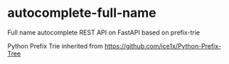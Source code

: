 # autocomplete-full-name
Full name autocomplete REST API on FastAPI based on prefix-trie

Python Prefix Trie inherited from https://github.com/ice1x/Python-Prefix-Tree
